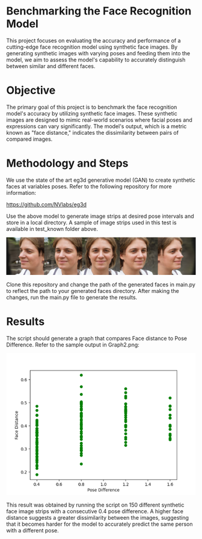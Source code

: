 # Benchmarking the Face Recognition Model
This project focuses on evaluating the accuracy and performance of a cutting-edge face recognition model 
using synthetic face images. By generating synthetic images with varying poses and feeding them into the model,
we aim to assess the model's capability to accurately distinguish between similar and different faces.


# Objective
The primary goal of this project is to benchmark the face recognition model's accuracy by utilizing synthetic face images. 
These synthetic images are designed to mimic real-world scenarios where facial poses and expressions can vary significantly. 
The model's output, which is a metric known as "face distance," indicates the dissimilarity between pairs of compared images. 


# Methodology and Steps 
We use the state of the art eg3d generative model (GAN) to create synthetic faces at variables poses.
Refer to the following repository for more information:

https://github.com/NVlabs/eg3d

Use the above model to generate image strips at desired pose intervals and store in a local directory.
A sample of image strips used in this test is available in test_known folder above.

![synthetic_image](test_known/seed0019.png)

Clone this repository and change the path of the generated faces in 
main.py to reflect the path to your generated faces directory. 
After making the changes, run the main.py file to generate the results.

# Results
The script should generate a graph that compares Face distance to Pose Difference.
Refer to the sample output in Graph2.png:

![Graph2](Graph2.png)


This result was obtained by running the script 
on 150 different synthetic face image strips with a consecutive 0.4 pose difference. 
A higher face distance suggests a greater dissimilarity between the images, suggesting that it 
becomes harder for the model to accurately predict the same person with a different pose.


